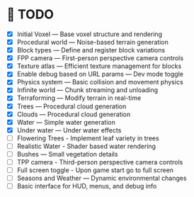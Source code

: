 # 📝 TODO

- [x] Initial Voxel — Base voxel structure and rendering
- [x] Procedural world — Noise-based terrain generation
- [x] Block types — Define and register block variations
- [x] FPP camera — First-person perspective camera controls
- [x] Texture atlas — Efficient texture management for blocks
- [x] Enable debug based on URL params — Dev mode toggle
- [x] Physics system — Basic collision and movement physics
- [x] Infinite world — Chunk streaming and unloading
- [x] Terraforming — Modify terrain in real-time
- [x] Trees — Procedural cloud generation
- [x] Clouds — Procedural cloud generation
- [x] Water — Simple water generation
- [x] Under water — Under water effects
- [ ] Flowering Trees - Implement leaf variety in trees
- [ ] Realistic Water - Shader based water rendering
- [ ] Bushes — Small vegetation details
- [ ] TPP camera - Third-person perspective camera controls
- [ ] Full screen toggle - Upon game start go to full screen
- [ ] Seasons and Weather — Dynamic environmental changes
- [ ] Basic interface for HUD, menus, and debug info

